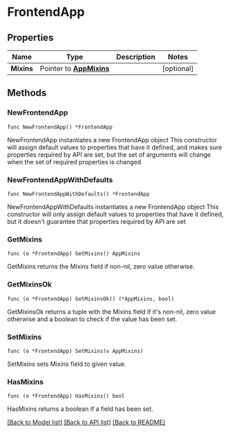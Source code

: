 # FrontendApp

## Properties

Name | Type | Description | Notes
------------ | ------------- | ------------- | -------------
**Mixins** | Pointer to [**AppMixins**](AppMixins.md) |  | [optional] 

## Methods

### NewFrontendApp

`func NewFrontendApp() *FrontendApp`

NewFrontendApp instantiates a new FrontendApp object
This constructor will assign default values to properties that have it defined,
and makes sure properties required by API are set, but the set of arguments
will change when the set of required properties is changed

### NewFrontendAppWithDefaults

`func NewFrontendAppWithDefaults() *FrontendApp`

NewFrontendAppWithDefaults instantiates a new FrontendApp object
This constructor will only assign default values to properties that have it defined,
but it doesn't guarantee that properties required by API are set

### GetMixins

`func (o *FrontendApp) GetMixins() AppMixins`

GetMixins returns the Mixins field if non-nil, zero value otherwise.

### GetMixinsOk

`func (o *FrontendApp) GetMixinsOk() (*AppMixins, bool)`

GetMixinsOk returns a tuple with the Mixins field if it's non-nil, zero value otherwise
and a boolean to check if the value has been set.

### SetMixins

`func (o *FrontendApp) SetMixins(v AppMixins)`

SetMixins sets Mixins field to given value.

### HasMixins

`func (o *FrontendApp) HasMixins() bool`

HasMixins returns a boolean if a field has been set.


[[Back to Model list]](../README.md#documentation-for-models) [[Back to API list]](../README.md#documentation-for-api-endpoints) [[Back to README]](../README.md)



